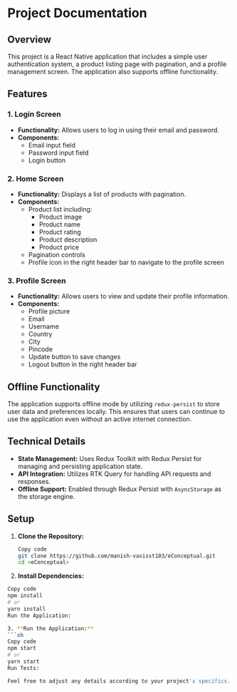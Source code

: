 # Project Documentation

## Overview

This project is a React Native application that includes a simple user authentication system, a product listing page with pagination, and a profile management screen. The application also supports offline functionality.

## Features

### 1. Login Screen
- **Functionality:** Allows users to log in using their email and password.
- **Components:**
  - Email input field
  - Password input field
  - Login button

### 2. Home Screen
- **Functionality:** Displays a list of products with pagination.
- **Components:**
  - Product list including:
    - Product image
    - Product name
    - Product rating
    - Product description
    - Product price
  - Pagination controls
  - Profile icon in the right header bar to navigate to the profile screen

### 3. Profile Screen
- **Functionality:** Allows users to view and update their profile information.
- **Components:**
  - Profile picture
  - Email
  - Username
  - Country
  - City
  - Pincode
  - Update button to save changes
  - Logout button in the right header bar

## Offline Functionality

The application supports offline mode by utilizing `redux-persist` to store user data and preferences locally. This ensures that users can continue to use the application even without an active internet connection.

## Technical Details

- **State Management:** Uses Redux Toolkit with Redux Persist for managing and persisting application state.
- **API Integration:** Utilizes RTK Query for handling API requests and responses.
- **Offline Support:** Enabled through Redux Persist with `AsyncStorage` as the storage engine.

## Setup

1. **Clone the Repository:**
   ```sh
   Copy code
   git clone https://github.com/manish-vasisst103/eConceptual.git
   cd <eConceptual>

2. **Install Dependencies:**
  ```sh
  Copy code
  npm install
  # or
  yarn install
  Run the Application:

3. **Run the Application:**
  ```sh
  Copy code
  npm start
  # or
  yarn start
  Run Tests:

Feel free to adjust any details according to your project's specifics.